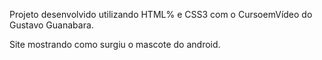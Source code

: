 Projeto desenvolvido utilizando HTML% e CSS3 com o CursoemVídeo do Gustavo Guanabara.

Site mostrando como surgiu o mascote do android.
